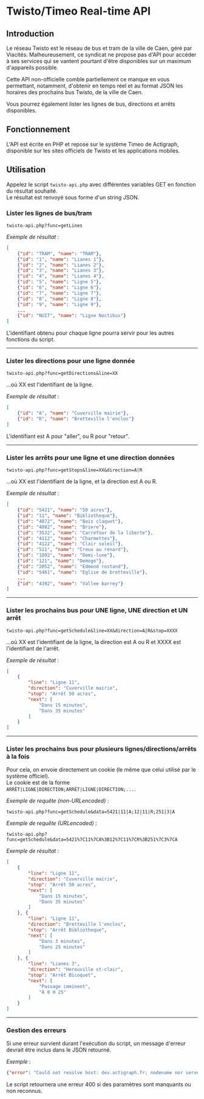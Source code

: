 # Twisto/Timeo Real-time API

## Introduction

Le réseau Twisto est le réseau de bus et tram de la ville de Caen, géré par Viacités. Malheureusement, ce syndicat ne propose pas d'API pour accéder à ses services qui se vantent pourtant d'être disponibles sur un maximum d'appareils possible.

Cette API non-officielle comble partiellement ce manque en vous permettant, notamment, d'obtenir en temps réel et au format JSON les horaires des prochains bus Twisto, de la ville de Caen.

Vous pourrez également lister les lignes de bus, directions et arrêts disponibles.

## Fonctionnement

L'API est écrite en PHP et repose sur le système Timeo de Actigraph, disponible sur les sites officiels de Twisto et les applications mobiles.

## Utilisation

Appelez le script `twisto-api.php` avec différentes variables GET en fonction du résultat souhaité.  
Le résultat est renvoyé sous forme d'un string JSON.

### Lister les lignes de bus/tram

	twisto-api.php?func=getLines

*Exemple de résultat* :

```json
[
	{"id": "TRAM", "name": "TRAM"},
	{"id": "1", "name": "Lianes 1"},
	{"id": "2", "name": "Lianes 2"},
	{"id": "3", "name": "Lianes 3"},
	{"id": "4", "name": "Lianes 4"},
	{"id": "5", "name": "Ligne 5"},
	{"id": "6", "name": "Ligne 6"},
	{"id": "7", "name": "Ligne 7"},
	{"id": "8", "name": "Ligne 8"},
	{"id": "9", "name": "Ligne 9"},
	...
	{"id": "NUIT", "name": "Ligne Noctibus"}
]
```

L'identifiant obtenu pour chaque ligne pourra servir pour les autres fonctions du script.

----------------------------------------

### Lister les directions pour une ligne donnée

	twisto-api.php?func=getDirections&line=XX

...où XX est l'identifiant de la ligne.

*Exemple de résultat* :

```json
[
	{"id": "A", "name": "Cuverville mairie"},
	{"id": "R", "name": "Bretteville l'enclos"}
]
```

L'identifiant est A pour "aller", ou R pour "retour".

----------------------------------------

### Lister les arrêts pour une ligne et une direction données

	twisto-api.php?func=getStops&line=XX&direction=A|R

...où XX est l'identifiant de la ligne, et la direction est A ou R.

*Exemple de résultat* :

```json
[
	{"id": "5421", "name": "50 acres"},
	{"id": "11", "name": "Bibliotheque"},
	{"id": "4072", "name": "Bois claquet"},
	{"id": "4082", "name": "Briere"},
	{"id": "3532", "name": "Carrefour de la liberte"},
	{"id": "4112", "name": "Charmettes"},
	{"id": "4122", "name": "Clair soleil"},
	{"id": "511", "name": "Creux au renard"},
	{"id": "1892", "name": "Demi-lune"},
	{"id": "121", "name": "Demoge"},
	{"id": "2052", "name": "Edmond rostand"},
	{"id": "5461", "name": "Eglise de bretteville"},
	...
	{"id": "4392", "name": "Vallee barrey"}
]
```

----------------------------------------

### Lister les prochains bus pour UNE ligne, UNE direction et UN arrêt

	twisto-api.php?func=getSchedule&line=XX&direction=A|R&stop=XXXX

...où XX est l'identifiant de la ligne, la direction est A ou R et XXXX est l'identifiant de l'arrêt.

*Exemple de résultat* :

```json
[
	{
		"line": "Ligne 11",
		"direction": "Cuverville mairie",
		"stop": "Arrêt 50 acres",
		"next": [
			"Dans 15 minutes", 
			"Dans 35 minutes"
		]
	}
]
```

----------------------------------------

### Lister les prochains bus pour plusieurs lignes/directions/arrêts à la fois

Pour cela, on envoie directement un cookie (le même que celui utilisé par le système officiel).  
Le cookie est de la forme `ARRÊT|LIGNE|DIRECTION;ARRÊT|LIGNE|DIRECTION;...`.

*Exemple de requête (non-URLencoded)* :

	twisto-api.php?func=getSchedule&data=5421|11|A;12|11|R;251|3|A

*Exemple de requête (URLencoded)* :

	twisto-api.php?func=getSchedule&data=5421%7C11%7CA%3B12%7C11%7CR%3B251%7C3%7CA

*Exemple de résultat* :

```json
[
	{
		"line": "Ligne 11",
		"direction": "Cuverville mairie",
		"stop": "Arrêt 50 acres",
		"next": [
			"Dans 15 minutes", 
			"Dans 35 minutes"
		]
	}, {
		"line": "Ligne 11",
		"direction": "Bretteville l'enclos",
		"stop": "Arrêt Bibliotheque",
		"next": [
			"Dans 3 minutes", 
			"Dans 25 minutes"
		]
	}, {
		"line": "Lianes 3",
		"direction": "Herouville st-clair",
		"stop": "Arrêt Bicoquet",
		"next": [
			"Passage imminent",
			"À 0 H 25"
		]
	}
]
```

----------------------------------------

### Gestion des erreurs

Si une erreur survient durant l'exécution du script, un message d'erreur devrait être inclus dans le JSON retourné.

*Exemple* :

```json
{"error": "Could not resolve host: dev.actigraph.fr; nodename nor servname provided, or not known"}
```

Le script retournera une erreur 400 si des paramètres sont manquants ou non reconnus.